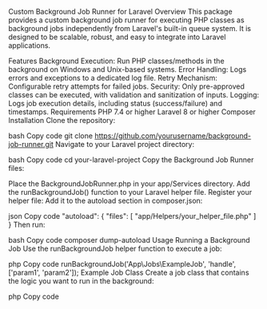 Custom Background Job Runner for Laravel
Overview
This package provides a custom background job runner for executing PHP classes as background jobs independently from Laravel's built-in queue system. It is designed to be scalable, robust, and easy to integrate into Laravel applications.

Features
Background Execution: Run PHP classes/methods in the background on Windows and Unix-based systems.
Error Handling: Logs errors and exceptions to a dedicated log file.
Retry Mechanism: Configurable retry attempts for failed jobs.
Security: Only pre-approved classes can be executed, with validation and sanitization of inputs.
Logging: Logs job execution details, including status (success/failure) and timestamps.
Requirements
PHP 7.4 or higher
Laravel 8 or higher
Composer
Installation
Clone the repository:

bash
Copy code
git clone https://github.com/yourusername/background-job-runner.git
Navigate to your Laravel project directory:

bash
Copy code
cd your-laravel-project
Copy the Background Job Runner files:

Place the BackgroundJobRunner.php in your app/Services directory.
Add the runBackgroundJob() function to your Laravel helper file.
Register your helper file: Add it to the autoload section in composer.json:

json
Copy code
"autoload": {
    "files": [
        "app/Helpers/your_helper_file.php"
    ]
}
Then run:

bash
Copy code
composer dump-autoload
Usage
Running a Background Job
Use the runBackgroundJob helper function to execute a job:

php
Copy code
runBackgroundJob('App\\Jobs\\ExampleJob', 'handle', ['param1', 'param2']);
Example Job Class
Create a job class that contains the logic you want to run in the background:

php
Copy code
<?php

namespace App\Jobs;

class ExampleJob
{
    public function handle($param1, $param2)
    {
        // Your background job logic
    }
}
Configuration
Retry Attempts
You can configure the number of retry attempts in the BackgroundJobRunner.php file:

php
Copy code
protected $maxRetries = 3; // Default is 3
Error Logging
Logs errors to a file named background_jobs_errors.log in the storage/logs directory.

Security Considerations
Pre-approved Classes:
Only classes specified in the $allowedClasses array in BackgroundJobRunner.php can be executed.

php
Copy code
protected $allowedClasses = [
    'App\\Jobs\\ExampleJob',
    'App\\Jobs\\AnotherJob',
];
Input Validation:
Class names and methods are sanitized to prevent unauthorized code execution.

Troubleshooting
Common Issues:
PHP not found in PATH: Ensure PHP is correctly added to your system’s environment variables.
Permissions: Ensure the storage/logs directory is writable by your web server.
Contribution Guidelines
Fork the repository.
Create a new branch: git checkout -b feature-branch.
Commit your changes: git commit -m 'Add new feature'.
Push to the branch: git push origin feature-branch.
Submit a pull request.
License
This project is licensed under the MIT License. See the LICENSE file for details.

Contact
For any questions or issues, feel free to open an issue on GitHub or contact Your Name.

Acknowledgments
Thanks to all contributors and the Laravel community for inspiration and support.
